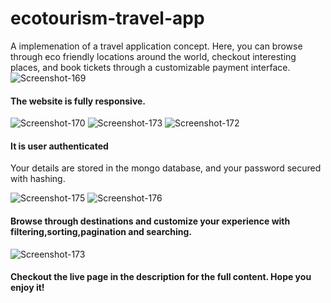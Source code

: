 # ecotourism-travel-app
A implemenation of a travel application concept. Here, you can browse through eco friendly locations around the world, checkout interesting places, and book tickets through a customizable payment interface.
<img src="https://i.ibb.co/FDW47Dm/Screenshot-169.png" alt="Screenshot-169" border="0">

<h4>The website is fully responsive.</h4>
<img src="https://i.ibb.co/pxL19Cd/Screenshot-170.png" alt="Screenshot-170" border="0">
<img src="https://i.ibb.co/yQJ3hd5/Screenshot-173.png" alt="Screenshot-173" border="0">
<img src="https://i.ibb.co/ScxV4K3/Screenshot-172.png" alt="Screenshot-172" border="0">

<h4>It is user authenticated</h4>
<p>Your details are stored in the mongo database, and your password secured with hashing.</p>
<img src="https://i.ibb.co/bzfTtyG/Screenshot-175.png" alt="Screenshot-175" border="0">
<img src="https://i.ibb.co/8MTS8RB/Screenshot-176.png" alt="Screenshot-176" border="0">

<h4>Browse through destinations and customize your experience with filtering,sorting,pagination and searching.</h4>
<img src="https://i.ibb.co/yQJ3hd5/Screenshot-173.png" alt="Screenshot-173" border="0">

<h4>Checkout the live page in the description for the full content. Hope you enjoy it!</h4>
